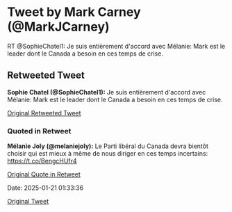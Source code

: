 # Tweet by Mark Carney (@MarkJCarney)

RT @SophieChatel1: Je suis entièrement d'accord avec Mélanie: Mark est le leader dont le Canada a besoin en ces temps de crise.

## Retweeted Tweet

**Sophie Chatel (@SophieChatel1):** Je suis entièrement d'accord avec Mélanie: Mark est le leader dont le Canada a besoin en ces temps de crise.

[Original Retweeted Tweet](https://x.com/SophieChatel1/status/1881022273236468093)

### Quoted in Retweet

**Mélanie Joly (@melaniejoly):** Le Parti libéral du Canada devra bientôt choisir qui est mieux à même de nous diriger en ces temps incertains: https://t.co/BengcHUfr4

[Original Quote in Retweet](https://x.com/melaniejoly/status/1881019559911825427)

Date: 2025-01-21 01:33:36

[Original Tweet](https://x.com/MarkJCarney/status/1881515459075526762)
